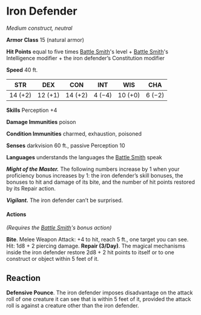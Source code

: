 # Iron Defender
*Medium construct, neutral*

**Armor Class** 15 (natural armor)

**Hit Points** equal to five times [Battle Smith](../Classes/Artificer/BattleSmith.md)'s level + [Battle Smith](../Classes/Artificer/BattleSmith.md)'s Intelligence modifier + the iron defender’s Constitution modifier

**Speed** 40 ft.

**STR**|**DEX**|**CON**|**INT**|**WIS**|**CHA**
-------|-------|-------|-------|-------|-------
14 (+2)|12 (+1)|14 (+2)|4 (−4) |10 (+0)| 6 (−2)

**Skills** Perception +4

**Damage Immunities** poison

**Condition Immunities** charmed, exhaustion, poisoned 

**Senses** darkvision 60 ft., passive Perception 10 

**Languages** understands the languages the [Battle Smith](../Classes/Artificer/BattleSmith.md) speak

***Might of the Master.*** The following numbers increase by 1 when your proficiency bonus increases by 1: the iron defender’s skill bonuses, the bonuses to hit and damage of its bite, and the number of hit points restored by its Repair action.

***Vigilant.*** The iron defender can’t be surprised.

#### Actions 
*(Requires the [Battle Smith](../Classes/Artificer/BattleSmith.md)'s bonus action)*

**Bite**. Melee Weapon Attack: +4 to hit, reach 5 ft., one target you can see. Hit: 1d8 + 2 piercing damage.
**Repair (3/Day)**. The magical mechanisms inside the iron defender restore 2d8 + 2 hit points to itself or to one construct or object within 5 feet of it.

## Reaction
**Defensive Pounce**. The iron defender imposes disadvantage on the attack roll of one creature it can see that is within 5 feet of it, provided the attack roll is against a creature other than the iron defender.

